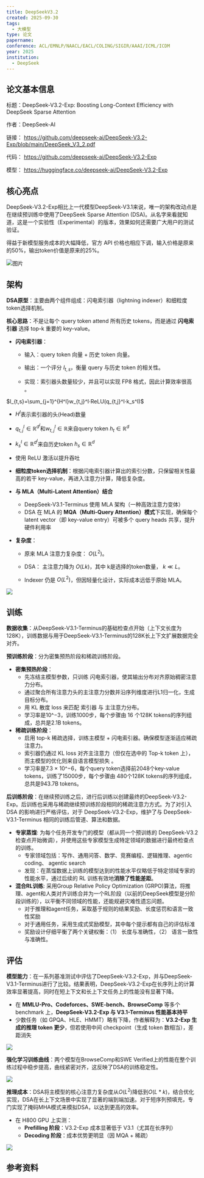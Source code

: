 ```yaml
---
title: DeepSeekV3.2
created: 2025-09-30
tags:
  - 大模型
type: 论文
papername:
conference: ACL/EMNLP/NAACL/EACL/COLING/SIGIR/AAAI/ICML/ICDM
year: 2025
institution:
  - DeepSeek
---
```


## 论文基本信息

标题：DeepSeek-V3.2-Exp: Boosting Long-Context Efficiency with DeepSeek Sparse Attention

作者：DeepSeek-AI

链接： https://github.com/deepseek-ai/DeepSeek-V3.2-Exp/blob/main/DeepSeek_V3_2.pdf

代码： https://github.com/deepseek-ai/DeepSeek-V3.2-Exp

模型： https://huggingface.co/deepseek-ai/DeepSeek-V3.2-Exp



## 核心亮点

DeepSeek-V3.2-Exp相比上一代模型DeepSeek-V3.1来说，唯一的架构改动点是在继续预训练中使用了DeepSeek Sparse Attention (DSA)。从名字来看就知道，这是一个实验性（Experimental）的版本，效果如何还需要广大用户的测试验证。

得益于新模型服务成本的大幅降低，官方 API 价格也相应下调，输入价格是原来的50%，输出token价值是原来的25%。

![图片](https://mmbiz.qpic.cn/mmbiz_jpg/pkWC42uvwkmiaA2zOcIBnlSe6w5RxdV6S4SXQYS0hUwa6shrGezk7v5W4UbEV8WnsyGrkRNLKYtW5CevMiabgwng/640?wx_fmt=jpeg&from=appmsg&tp=webp&wxfrom=5&wx_lazy=1#imgIndex=2)

## 架构

**DSA原型​**​：主要由两个组件组成：闪电索引器（lightning indexer）和细粒度token选择机制。

**核心思路**：不是让每个 query token attend 所有历史 tokens，而是通过 **闪电索引器** 选择 top-k 重要的 key-value。

- **闪电索引器**：
    
    - 输入：query token 向量 + 历史 token 向量。
        
    - 输出：一个评分 $I_{t,s}$​，衡量 query 与历史 token 的相关性。
        
    - 实现：索引器头数量较少，并且可以实现 FP8 格式，因此计算效率很高 。

$I_{t,s}​=\sum_{j=1}^{H^I}​​w_{t,j}^I​⋅ReLU(q_{t,j}^I​⋅k_s^I​)$

- $H^I$表示索引器的头(Head)数量
- $q_{t,j}^I \in \mathbb{R}^{d^I}$和$w_{t,j}^I \in \mathbb{R}$来自query token $h_t \in \mathbb{R}^{d}$
- $k_{s}^I \in \mathbb{R}^{d^I}$来自历史token $h_s \in \mathbb{R}^{d}$
- 使用 ReLU 激活以提升吞吐
        
- **细粒度token选择机制**：根据闪电索引器计算出的索引分数，只保留相关性最高的若干 key-value，再进入注意力计算，降低复杂度。

- **与 MLA（Multi-Latent Attention）结合**
	- DeepSeek-V3.1-Terminus 使用 MLA 架构（一种高效注意力变体）
	- DSA 在 MLA 的 **MQA（Multi-Query Attention）模式**下实现，确保每个 latent vector（即 key-value entry）可被多个 query heads 共享，提升硬件利用率

- **复杂度**：
    
    - 原来 MLA 注意力复杂度： $O(L^2)$。
        
    - DSA： 主注意力降为 $O(Lk)$，其中 k是选择的token数量， $k \ll L$。
        
    - Indexer 仍是 $O(L^2)$，但因轻量化设计，实际成本远低于原始 MLA。

![](img/DeepSeekV3.2-20250930201501.png)

## 训练

**数据收集​**​：从DeepSeek-V3.1-Terminus的基础检查点开始（上下文长度为128K），训练数据与用于DeepSeek-V3.1-Terminus的128K长上下文扩展数据完全对齐。

​**​预训练阶段​**​：分为密集预热阶段和稀疏训练阶段。

- ​**​密集预热阶段​**​：
	- 先冻结主模型参数，只训练 闪电索引器，使其输出分布对齐原始稠密注意力分布。
	- 通过聚合所有注意力头的主注意力分数并沿序列维度进行L1归一化，生成目标分布。
	- 用 KL 散度 loss 来匹配 索引器 与 主注意力分布。
	- 学习率是10^−3，训练1000步，每个步骤由 16 个128K tokens的序列组成，总共是2.1B tokens。
- ​**​稀疏训练阶段​**​：
	- 启用 top-k 稀疏选择，训练主模型 + 闪电索引器。确保模型逐渐适应稀疏注意力。
	- 索引器仍通过 KL loss 对齐主注意力（但仅在选中的 Top-k token 上），而主模型的优化则来自语言模型损失 。
	- 学习率是7.3 × 10^−6，每个query token选择前2048个key-value tokens，训练了15000步，每个步骤由 480个128K tokens的序列组成，总共是943.7B tokens。


**​后训练阶段​**​：在继续预训练之后，进行后训练以创建最终的DeepSeek-V3.2-Exp。后训练也采用与稀疏继续预训练阶段相同的稀疏注意力方式。为了对引入 DSA 的影响进行严格评估，对于 DeepSeek-V3.2-Exp，维护了与 DeepSeek-V3.1-Terminus 相同的训练后管道、算法和数据。

- **专家蒸馏​**​: 为每个任务开发专门的模型（都从同一个预训练的 DeepSeek-V3.2检查点开始微调），并使用这些专家模型生成特定领域的数据进行最终检查点的训练。
	- 专家领域包括：写作、通用问答、数学、竞赛编程、逻辑推理、agentic coding、 agentic search
	- 发现：在蒸馏数据上训练的模型达到的性能水平仅略低于特定领域专家的性能水平，通过后续的 RL 训练有效地**消除了性能差距**。
- ​**​混合RL训练​**​: 采用Group Relative Policy Optimization (GRPO)算法，将推理、agent和人类对齐训练合并为一个RL阶段（以前的DeepSeek模型是分阶段训练的），以平衡不同领域的性能，还能规避灾难性遗忘问题。
	- 对于推理和agent任务，采取基于规则的结果奖励、长度惩罚和语言一致性奖励
	- 对于通用任务，采用生成式奖励模型，其中每个提示都有自己的评估标准
	- 奖励设计仔细平衡了两个关键权衡：（1） 长度与准确性，（2） 语言一致性与准确性。


## 评估

**模型能力​**​：在一系列基准测试中评估了DeepSeek-V3.2-Exp，并与DeepSeek-V3.1-Terminus进行了比较。结果表明，DeepSeek-V3.2-Exp在长序列上的计算效率显著提高，同时在短上下文和长上下文任务上的性能没有显著下降。

- 在 **MMLU-Pro、Codeforces、SWE-bench、BrowseComp** 等多个 benchmark 上，**DeepSeek-V3.2-Exp 与 V3.1-Terminus 性能基本持平**
- 少数任务（如 GPQA、HLE、HMMT）略有下降，作者解释为：**V3.2-Exp 生成的推理 token 更少**，但若使用中间 checkpoint（生成 token 数相当），差距消失

![](img/DeepSeekV3.2-20250930201351.png)

**强化学习训练曲线**：两个模型在BrowseComp和SWE Verified上的性能在整个训练过程中稳步提高，曲线紧密对齐，这反映了DSA的训练稳定性。

![](img/DeepSeekV3.2-20250930200908.png)

**推理成本​**​：DSA将主模型的核心注意力复杂度从$O(L^2)$降低到$O(L*k)$，结合优化实现，DSA在长上下文场景中实现了显著的端到端加速。对于短序列预填充，专门实现了掩码MHA模式来模拟DSA，以达到更高的效率。

- 在 H800 GPU 上实测：
    - **Prefilling 阶段**：V3.2-Exp 成本显著低于 V3.1（尤其在长序列）
    - **Decoding 阶段**：成本优势更明显（因 MQA + 稀疏）

![](img/DeepSeekV3.2-20250930201213.png)


## 参考资料

